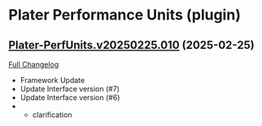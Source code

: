 # Plater Performance Units (plugin)

## [Plater-PerfUnits.v20250225.010](https://github.com/Tercioo/Plater_PerfUnits/tree/Plater-PerfUnits.v20250225.010) (2025-02-25)
[Full Changelog](https://github.com/Tercioo/Plater_PerfUnits/compare/Plater-PerfUnits.v20241219.009...Plater-PerfUnits.v20250225.010) 

- Framework Update  
- Update Interface version (#7)  
- Update Interface version (#6)  
- - clarification  

